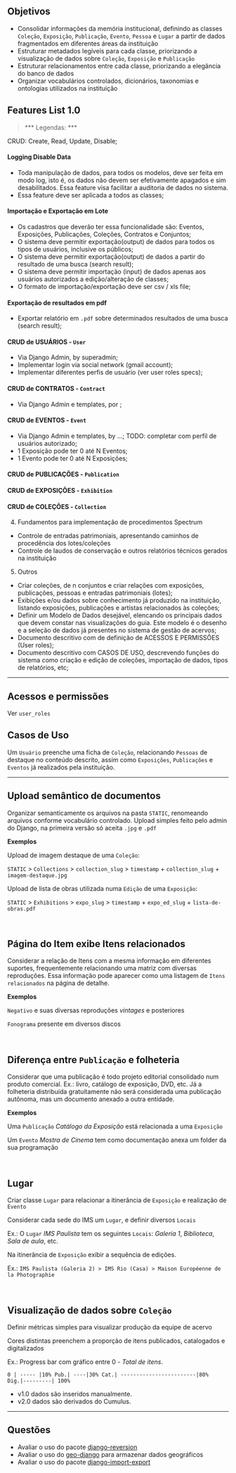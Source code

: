 ## Objetivos
* Consolidar informações da memória institucional, definindo as classes `Coleção`, `Exposição`, `Publicação`, `Evento`, `Pessoa` e `Lugar` a partir de dados fragmentados em diferentes áreas da instituição
* Estruturar metadados legíveis para cada classe, priorizando a visualização de dados sobre `Coleção`, `Exposição` e `Publicação`
* Estruturar relacionamentos entre cada classe, priorizando a elegância do banco de dados
* Organizar vocabulários controlados, dicionários, taxonomias e ontologias utilizados na instituição


## Features List 1.0
> *** Legendas: ***
>
CRUD: Create, Read, Update, Disable;

#### Logging Disable Data
  - Toda manipulação de dados, para todos os modelos, deve ser feita em modo log, isto é, os dados não devem ser efetivamente apagados e sim desabilitados. Essa feature visa facilitar a auditoria de dados no sistema.
  - Essa feature deve ser aplicada a todos as classes;

#### Importação e Exportação em Lote
  - Os cadastros que deverão ter essa funcionalidade são: Eventos, Exposições, Publicações, Coleções, Contratos e Conjuntos;
  - O sistema deve permitir exportação(output) de dados para todos os tipos de usuários, inclusive os públicos;
  - O sistema deve permitir exportação(output) de dados a partir do resultado de uma busca (search result);
  - O sistema deve permitir importação (input) de dados apenas aos usuários autorizados a edição/alteração de classes;
  - O formato de importação/exportação deve ser csv / xls file;

#### Exportação de resultados em pdf
  - Exportar relatório em `.pdf` sobre determinados resultados de uma busca (search result);

#### CRUD de USUÁRIOS - `User`
  - Via Django Admin, by superadmin;
  - Implementar login via social network (gmail account);
  - Implementar diferentes perfis de usuário (ver user roles specs);

#### CRUD de CONTRATOS - `Contract`
  - Via Django Admin e templates, por ;

#### CRUD de EVENTOS - `Event`
  - Via Django Admin e templates, by ...; TODO: completar com perfil de usuários autorizado;
  - 1 Exposição pode ter 0 até N Eventos;
  - 1 Evento pode ter 0 até N Exposições;

#### CRUD de PUBLICAÇÕES - `Publication`


#### CRUD de EXPOSIÇÕES - `Exhibition`


#### CRUD de COLEÇÕES - `Collection`


4. Fundamentos para implementação de procedimentos Spectrum
  - Controle de entradas patrimoniais, apresentando caminhos de procedência dos lotes/coleções
  - Controle de laudos de conservação e outros relatórios técnicos gerados na instituição

5. Outros
* Criar coleções, de n conjuntos e criar relações com exposições, publicações, pessoas e entradas patrimoniais (lotes);
* Exibições e/ou dados sobre conhecimento já produzido na instituição, listando exposições, publicações e artistas relacionados às coleções;
* Definir um Modelo de Dados desejável, elencando os principais dados que devem constar nas visualizações do guia. Este modelo é o desenho e a seleção de dados já presentes no sistema de gestão de acervos;
* Documento descritivo com de definição de ACESSOS E PERMISSÕES (User roles);
* Documento descritivo com CASOS DE USO, descrevendo funções do sistema como criação e edição de coleções, importação de dados, tipos de relatórios, etc;

***

## Acessos e permissões

Ver `user_roles`


## Casos de Uso

Um `Usuário` preenche uma ficha de `Coleção`, relacionando `Pessoas` de destaque no conteúdo descrito, assim como `Exposições`, `Publicações` e `Eventos` já realizados pela instituição.

***

## Upload semântico de documentos

Organizar semanticamente os arquivos na pasta `STATIC`, renomeando arquivos conforme vocabulário controlado. Upload simples feito pelo admin do Django, na primeira versão só aceita `.jpg` e `.pdf`

**Exemplos**

Upload de imagem destaque de uma `Coleção`:

`STATIC` > `Collections` > `collection_slug` > `timestamp` + `collection_slug` + `imagem-destaque.jpg`

Upload de lista de obras utilizada numa `Edição` de uma `Exposição`:

`STATIC` > `Exhibitions` > `expo_slug` > `timestamp` + `expo_ed_slug` + `lista-de-obras.pdf`

&nbsp;

## Página do Item exibe Itens relacionados
Considerar a relação de Itens com a mesma informação em diferentes suportes, frequentemente relacionando uma matriz com diversas reproduções. Essa informação pode aparecer como uma listagem de `Itens relacionados` na página de detalhe.

**Exemplos**

`Negativo` e suas diversas reproduções _vintages_ e posteriores

`Fonograma` presente em diversos discos

&nbsp;

## Diferença entre `Publicação` e folheteria
Considerar que uma publicação é todo projeto editorial consolidado num produto comercial. Ex.: livro, catálogo de exposição, DVD, etc. Já a folheteria distribuída gratuítamente não será considerada uma publicação autônoma, mas um documento anexado a outra entidade.

**Exemplos**

Uma `Publicação` _Catálogo da Exposição_ está relacionada a uma `Exposição`

Um `Evento` _Mostra de Cinema_ tem como documentação anexa um folder da sua programação

&nbsp;

## Lugar

Criar classe `Lugar` para relacionar a itinerância de `Exposição` e realização de `Evento`

Considerar cada sede do IMS um `Lugar`, e definir diversos `Locais`

Ex.: O `Lugar` _IMS Paulista_ tem os seguintes `Locais`: _Galeria 1_, _Biblioteca_, _Sala de aula_, etc.

Na itinerância de `Exposição` exibir a sequência de edições.

Ex.: `IMS Paulista (Galeria 2) > IMS Rio (Casa) > Maison Européenne de la Photographie`

&nbsp;

## Visualização de dados sobre `Coleção`

Definir métricas simples para visualizar produção da equipe de acervo

Cores distintas preenchem a proporção de itens publicados, catalogados e digitalizados

Ex.: Progress bar com gráfico entre 0 - *Total de itens*.


` 0 | ----- |10% Pub.| ----|30% Cat.| ------------------------|80% Dig.|---------| 100% `

- v1.0 dados são inseridos manualmente.
- v2.0 dados são derivados do Cumulus.


***

## Questões

* Avaliar o uso do pacote [django-reversion](https://github.com/etianen/django-reversion)
* Avaliar o uso do [geo-django](https://docs.djangoproject.com/en/2.0/ref/contrib/gis/) para armazenar dados geográficos
* Avaliar o uso do pacote [django-import-export](https://github.com/django-import-export/django-import-export)
